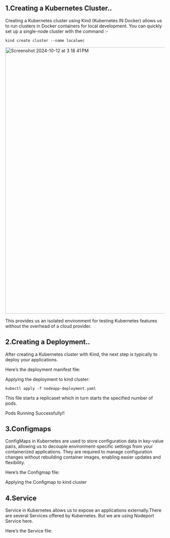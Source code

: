 
## 1.Creating a Kubernetes Cluster..
Creating a Kubernetes cluster using Kind (Kubernetes IN Docker) allows us to run clusters in Docker containers for local development. You can quickly set up a single-node cluster with the command :-
```
kind create cluster --name localwec
```
<img width="842" alt="Screenshot 2024-10-12 at 3 18 41 PM" src="https://github.com/user-attachments/assets/c1c327c6-326f-4dde-b2b1-d14d4b024fc6">



 This provides us  an isolated environment for testing Kubernetes features without the overhead of a cloud provider.

 ## 2.Creating a Deployment..
After  creating a Kubernetes cluster with Kind, the next step is typically to deploy your applications. 

Here’s the deployment manifest file:

Applying the deployment to kind cluster:
```
kubectl apply -f nodeapp-deployment.yaml

```
This file starts a replicaset which in turn starts the specified number of pods.



Pods Running Successfully!!

## 3.Configmaps
ConfigMaps in Kubernetes are used to store configuration data in key-value pairs, allowing us to decouple environment-specific settings from your containerized applications. They are required to manage configuration changes without rebuilding container images, enabling easier updates and flexibility.

Here’s the Configmap file:

Applying the Configmap to kind cluster

## 4.Service 
Service in Kubernetes allows us to expose an applications externally.There are several Services offered by Kubernetes. But we are using Nodeport Service here.

Here’s the Service file:



